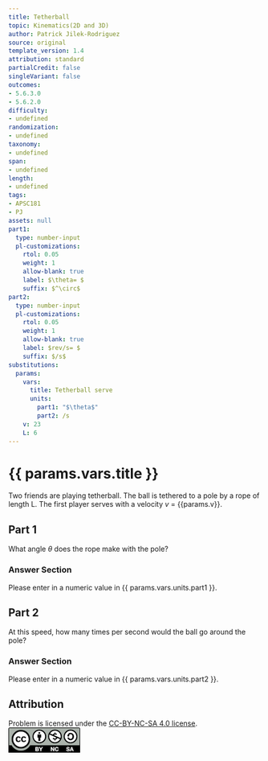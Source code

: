 ```yaml
---
title: Tetherball
topic: Kinematics(2D and 3D)
author: Patrick Jilek-Rodriguez
source: original
template_version: 1.4
attribution: standard
partialCredit: false
singleVariant: false
outcomes:
- 5.6.3.0
- 5.6.2.0
difficulty:
- undefined
randomization:
- undefined
taxonomy:
- undefined
span:
- undefined
length:
- undefined
tags:
- APSC181
- PJ
assets: null
part1:
  type: number-input
  pl-customizations:
    rtol: 0.05
    weight: 1
    allow-blank: true
    label: $\theta= $
    suffix: $^\circ$
part2:
  type: number-input
  pl-customizations:
    rtol: 0.05
    weight: 1
    allow-blank: true
    label: $rev/s= $
    suffix: $/s$
substitutions:
  params:
    vars:
      title: Tetherball serve
      units:
        part1: "$\theta$"
        part2: /s
    v: 23
    L: 6
---
```

# {{ params.vars.title }}
Two friends are playing tetherball. The ball is tethered to a pole by a rope of length L. The first player serves with a velocity $v$ = {{params.v}}.

## Part 1

What angle $\theta$ does the rope make with the pole?

### Answer Section

Please enter in a numeric value in {{ params.vars.units.part1 }}.

## Part 2

At this speed, how many times per second would the ball go around the pole?

### Answer Section

Please enter in a numeric value in {{ params.vars.units.part2 }}.

## Attribution

Problem is licensed under the [CC-BY-NC-SA 4.0 license](https://creativecommons.org/licenses/by-nc-sa/4.0/).<br> ![The Creative Commons 4.0 license requiring attribution-BY, non-commercial-NC, and share-alike-SA license.](https://raw.githubusercontent.com/firasm/bits/master/by-nc-sa.png)